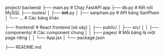 project/
backend/
├── main.py # Chạy FastAPI app
├── db.py # Kết nối MySQL
├── routes/
│ ├── **init**.py
│ ├── sanpham.py # API bảng SanPham
│ └── ... # Các bảng khác

├── frontend/ # React frontend (sẽ xây)
│ ├── public/
│ ├── src/
│ │ ├── components/ # Các component chung
│ │ ├── pages/ # Mỗi bảng là một page riêng
│ │ └── App.jsx
│ └── package.json

├── README.md

